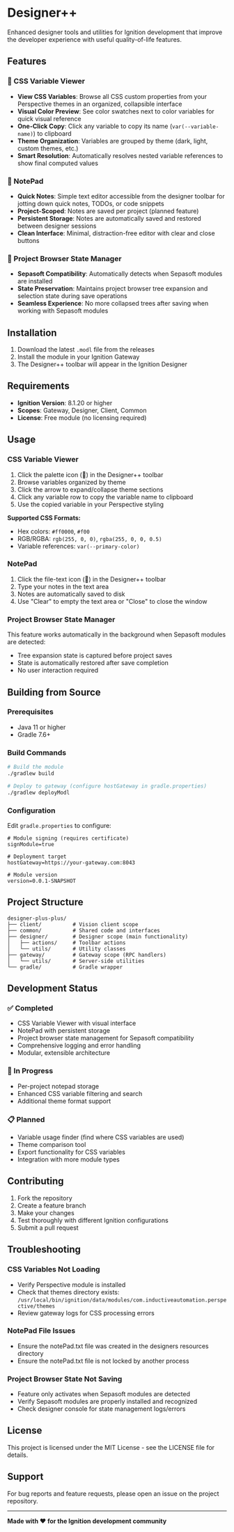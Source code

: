 # Designer++

Enhanced designer tools and utilities for Ignition development that improve the developer experience with useful quality-of-life features.

## Features

### 🎨 CSS Variable Viewer

- **View CSS Variables**: Browse all CSS custom properties from your Perspective themes in an organized, collapsible interface
- **Visual Color Preview**: See color swatches next to color variables for quick visual reference
- **One-Click Copy**: Click any variable to copy its name (`var(--variable-name)`) to clipboard
- **Theme Organization**: Variables are grouped by theme (dark, light, custom themes, etc.)
- **Smart Resolution**: Automatically resolves nested variable references to show final computed values

### 📝 NotePad

- **Quick Notes**: Simple text editor accessible from the designer toolbar for jotting down quick notes, TODOs, or code snippets
- **Project-Scoped**: Notes are saved per project (planned feature)
- **Persistent Storage**: Notes are automatically saved and restored between designer sessions
- **Clean Interface**: Minimal, distraction-free editor with clear and close buttons

### 🌳 Project Browser State Manager

- **Sepasoft Compatibility**: Automatically detects when Sepasoft modules are installed
- **State Preservation**: Maintains project browser tree expansion and selection state during save operations
- **Seamless Experience**: No more collapsed trees after saving when working with Sepasoft modules

## Installation

1. Download the latest `.modl` file from the releases
2. Install the module in your Ignition Gateway
3. The Designer++ toolbar will appear in the Ignition Designer

## Requirements

- **Ignition Version**: 8.1.20 or higher
- **Scopes**: Gateway, Designer, Client, Common
- **License**: Free module (no licensing required)

## Usage

### CSS Variable Viewer

1. Click the palette icon (🎨) in the Designer++ toolbar
2. Browse variables organized by theme
3. Click the arrow to expand/collapse theme sections
4. Click any variable row to copy the variable name to clipboard
5. Use the copied variable in your Perspective styling

**Supported CSS Formats:**

- Hex colors: `#ff0000`, `#f00`
- RGB/RGBA: `rgb(255, 0, 0)`, `rgba(255, 0, 0, 0.5)`
- Variable references: `var(--primary-color)`

### NotePad

1. Click the file-text icon (📄) in the Designer++ toolbar
2. Type your notes in the text area
3. Notes are automatically saved to disk
4. Use "Clear" to empty the text area or "Close" to close the window

### Project Browser State Manager

This feature works automatically in the background when Sepasoft modules are detected:
- Tree expansion state is captured before project saves
- State is automatically restored after save completion
- No user interaction required

## Building from Source

### Prerequisites

- Java 11 or higher
- Gradle 7.6+

### Build Commands

```bash
# Build the module
./gradlew build

# Deploy to gateway (configure hostGateway in gradle.properties)
./gradlew deployModl
```

### Configuration

Edit `gradle.properties` to configure:

```properties
# Module signing (requires certificate)
signModule=true

# Deployment target
hostGateway=https://your-gateway.com:8043

# Module version
version=0.0.1-SNAPSHOT
```

## Project Structure

```
designer-plus-plus/
├── client/          # Vision client scope
├── common/          # Shared code and interfaces
├── designer/        # Designer scope (main functionality)
│   ├── actions/     # Toolbar actions
│   └── utils/       # Utility classes
├── gateway/         # Gateway scope (RPC handlers)
│   └── utils/       # Server-side utilities
└── gradle/          # Gradle wrapper
```

## Development Status

### ✅ Completed

- CSS Variable Viewer with visual interface
- NotePad with persistent storage
- Project browser state management for Sepasoft compatibility
- Comprehensive logging and error handling
- Modular, extensible architecture

### 🚧 In Progress

- Per-project notepad storage
- Enhanced CSS variable filtering and search
- Additional theme format support

### 📋 Planned

- Variable usage finder (find where CSS variables are used)
- Theme comparison tool
- Export functionality for CSS variables
- Integration with more module types

## Contributing

1. Fork the repository
2. Create a feature branch
3. Make your changes
4. Test thoroughly with different Ignition configurations
5. Submit a pull request

## Troubleshooting

### CSS Variables Not Loading

- Verify Perspective module is installed
- Check that themes directory exists: `/usr/local/bin/ignition/data/modules/com.inductiveautomation.perspective/themes`
- Review gateway logs for CSS processing errors

### NotePad File Issues

- Ensure the notePad.txt file was created in the designers resources directory
- Ensure the notePad.txt file is not locked by another process

### Project Browser State Not Saving

- Feature only activates when Sepasoft modules are detected
- Verify Sepasoft modules are properly installed and recognized
- Check designer console for state management logs/errors

## License

This project is licensed under the MIT License - see the LICENSE file for details.

## Support

For bug reports and feature requests, please open an issue on the project repository.

---

**Made with ❤️ for the Ignition development community**